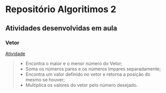 # Repositório Algoritimos 2

## Atividades desenvolvidas em aula
### Vetor
[Atividade](/AtividadesALG2/AngeloBarachoADO1)
> - Encontra o maior e o menor número do Vetor;
> - Soma os números pares e os  números Impares separadamente;
> - Encontra um valor definido no vetor e retorna a posição do mesmo se houver;
> - Multiplica os valores do vetor pelo número desejado.
